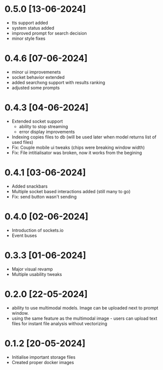 # 0.5.0 [13-06-2024]

- tts support added
- system status added
- improved prompt for search decision
- minor style fixes

# 0.4.6 [07-06-2024]

- minor ui improvemenets
- socket behavior extended
- added searchxng support with results ranking
- adjusted some prompts

# 0.4.3 [04-06-2024]

- Extended socket support
    - ability to stop streaming
    - error display improvements
- Indexing copies files to db (will be used later when model returns list of used files)
- Fix: Couple mobile ui tweaks (chips were breaking window width)
- Fix: File intitialisator was broken, now it works from the begining

# 0.4.1 [03-06-2024]

- Added snackbars
- Multiple socket based interactions added (still many to go)
- Fix: send button wasn't sending

# 0.4.0 [02-06-2024]
- Introduction of sockets.io
- Event buses

# 0.3.3 [01-06-2024]

- Major visual revamp
- Multiple usability tweaks

# 0.2.0 [22-05-2024]

- ability to use multimodal models. Image can be uploaded next to prompt window.
- using the same feature as the multimodal image - users can upload text files for instant file analysis without vectorizing

# 0.1.2 [20-05-2024]

- Initialise important storage files
- Created proper docker images